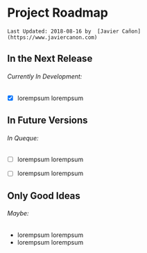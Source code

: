 # Project Roadmap
```Last Updated: 2018-08-16 by  [Javier Cañon](https://www.javiercanon.com)```

## In the Next Release
###### Currently In Development:
- [x] lorempsum lorempsum


## In Future Versions
###### In Queque:
- [ ] lorempsum lorempsum
- [ ] lorempsum lorempsum

 
## Only Good Ideas
###### Maybe:
* lorempsum lorempsum
* lorempsum lorempsum

